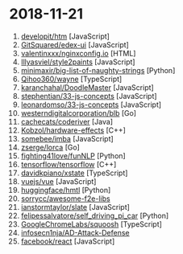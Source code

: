 # 2018-11-21

1. [developit/htm](https://github.com/developit/htm "Hyperscript Tagged Markup: JSX alternative using standard tagged templates, with compiler support.") [JavaScript]
2. [GitSquared/edex-ui](https://github.com/GitSquared/edex-ui "A science fiction desktop running everywhere. Awesome.") [JavaScript]
3. [valentinxxx/nginxconfig.io](https://github.com/valentinxxx/nginxconfig.io "⚙️ NGiИX config generator generator on steroids 💉") [HTML]
4. [lllyasviel/style2paints](https://github.com/lllyasviel/style2paints "sketch + style = paints 🎨") [JavaScript]
5. [minimaxir/big-list-of-naughty-strings](https://github.com/minimaxir/big-list-of-naughty-strings "The Big List of Naughty Strings is a list of strings which have a high probability of causing issues when used as user-input data.") [Python]
6. [Qihoo360/wayne](https://github.com/Qihoo360/wayne "Web UI for Kubernetes multi-clusters") [TypeScript]
7. [karanchahal/DoodleMaster](https://github.com/karanchahal/DoodleMaster "Don't code your UI, Draw it !") [JavaScript]
8. [stephentian/33-js-concepts](https://github.com/stephentian/33-js-concepts "📜 每个 JavaScript 工程师都应懂的33个概念 @leonardomso") [JavaScript]
9. [leonardomso/33-js-concepts](https://github.com/leonardomso/33-js-concepts "📜 33 concepts every JavaScript developer should know.") [JavaScript]
10. [westerndigitalcorporation/blb](https://github.com/westerndigitalcorporation/blb "Blb is a distributed object storage system designed for use on bare metal in cluster computing environments.") [Go]
11. [cachecats/coderiver](https://github.com/cachecats/coderiver "致力于打造全平台全栈精品开源项目，计划做成包含 pc端（Vue、React）、移动H5（Vue、React）、ReactNative混合开发、Android原生、微信小程序、java后端的全平台型全栈项目，欢迎关注。") [Java]
12. [Kobzol/hardware-effects](https://github.com/Kobzol/hardware-effects "Demonstration of various hardware effects.") [C++]
13. [somebee/imba](https://github.com/somebee/imba "The new programming language for web apps") [JavaScript]
14. [zserge/lorca](https://github.com/zserge/lorca "Build cross-platform modern desktop apps in Go + HTML5") [Go]
15. [fighting41love/funNLP](https://github.com/fighting41love/funNLP "中英文敏感词、语言检测、中外手机/电话归属地/运营商查询、名字推断性别、手机号抽取、身份证抽取、邮箱抽取、中日文人名库、中文缩写库、拆字词典、词汇情感值、停用词、反动词表、暴恐词表、繁简体转换、英文模拟中文发音、汪峰歌词生成器、职业名称词库、同义词库、反义词库、否定词库、汽车品牌&零件词库、时间抽取、连续英文切割、中文词向量大全、公司名字大全、古诗词库、IT词库、财经词库、成语词库、地名词库、历史名人词库、诗词词库、医学词库、饮食词库、法律词库、汽车词库、动物词库、中文聊天语料、中文谣言数据。") [Python]
16. [tensorflow/tensorflow](https://github.com/tensorflow/tensorflow "An Open Source Machine Learning Framework for Everyone") [C++]
17. [davidkpiano/xstate](https://github.com/davidkpiano/xstate "State machines and statecharts for the modern web.") [TypeScript]
18. [vuejs/vue](https://github.com/vuejs/vue "🖖 A progressive, incrementally-adoptable JavaScript framework for building UI on the web.") [JavaScript]
19. [huggingface/hmtl](https://github.com/huggingface/hmtl "🌊HMTL: Hierarchical Multi-Task Learning - A State-of-the-Art neural network model for several NLP tasks based on PyTorch and AllenNLP") [Python]
20. [sorrycc/awesome-f2e-libs](https://github.com/sorrycc/awesome-f2e-libs "🎉 整理我平时关注的前端库。") 
21. [ianstormtaylor/slate](https://github.com/ianstormtaylor/slate "A completely customizable framework for building rich text editors.") [JavaScript]
22. [felipessalvatore/self_driving_pi_car](https://github.com/felipessalvatore/self_driving_pi_car "A deep neural network based self-driving car, that combines Lego Mindstorms NXT with the computational power of a Raspberry Pi 3.") [Python]
23. [GoogleChromeLabs/squoosh](https://github.com/GoogleChromeLabs/squoosh "Make images smaller using best-in-class codecs, right in the browser.") [TypeScript]
24. [infosecn1nja/AD-Attack-Defense](https://github.com/infosecn1nja/AD-Attack-Defense "Active Directory Security For Red & Blue Team") 
25. [facebook/react](https://github.com/facebook/react "A declarative, efficient, and flexible JavaScript library for building user interfaces.") [JavaScript]
